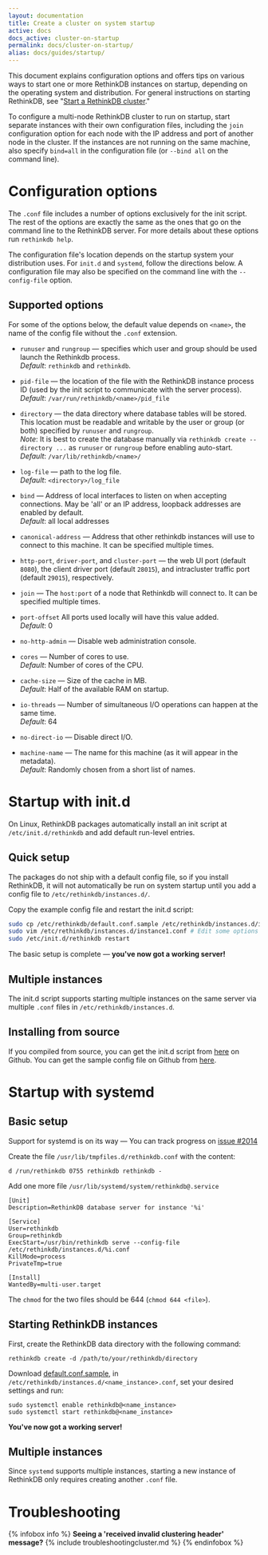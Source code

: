```yaml
---
layout: documentation
title: Create a cluster on system startup
active: docs
docs_active: cluster-on-startup
permalink: docs/cluster-on-startup/
alias: docs/guides/startup/
---
```


This document explains configuration options and offers tips on various ways to start one or more RethinkDB instances on startup, depending on the operating system and distribution. For general instructions on starting RethinkDB, see "[Start a RethinkDB cluster][src]."

[src]: /docs/start-a-cluster/

To configure a multi-node RethinkDB cluster to run on startup, start separate instances with their own configuration files, including the `join` configuration option for each node with the IP address and port of another node in the cluster. If the instances are not running on the same machine, also specify `bind=all` in the configuration file (or `--bind all` on the command line).

# Configuration options #

The `.conf` file includes a number of options exclusively for the
init script. The rest of the options are exactly the same as the ones
that go on the command line to the RethinkDB server. For more details
about these options run `rethinkdb help`.

The configuration file's location depends on the startup system your distribution uses. For `init.d` and `systemd`, follow the directions below. A configuration file may also be specified on the command line with the `--config-file` option.

## Supported options ##

For some of the options below, the default value depends on `<name>`, the name of the
config file without the `.conf` extension.

* `runuser` and `rungroup` &mdash; specifies which
  user and group should be used launch the Rethinkdb process.   
  *Default*: `rethinkdb` and `rethinkdb`.

* `pid-file` &mdash; the location of the file with the RethinkDB instance process ID (used by the init script to communicate with
  the server process).   
  *Default*: `/var/run/rethinkdb/<name>/pid_file` 

* `directory` &mdash; the data directory where
  database tables will be stored. This location must be readable and
  writable by the user or group (or both) specified by `runuser`
  and `rungroup`.   
  _Note_: It is best to create the database manually via
  `rethinkdb create --directory ...` as `runuser` or `rungroup` before
  enabling auto-start.  
  *Default*: `/var/lib/rethinkdb/<name>/`

* `log-file` &mdash; path to the log file.  
  *Default*: `<directory>/log_file`

* `bind` &mdash; Address of local interfaces to listen on when accepting connections.
   May be 'all' or an IP address, loopback addresses are enabled by default.  
   *Default*: all local addresses

* `canonical-address` &mdash; Address that other rethinkdb instances will use to connect to this machine.
  It can be specified multiple times.

* `http-port`, `driver-port`, and `cluster-port` &mdash; the web UI
  port (default `8080`), the client driver port (default
  `28015`), and intracluster traffic port (default `29015`),
  respectively.

* `join` &mdash; The `host:port` of a node that Rethinkdb will connect to.
  It can be specified multiple times.

* `port-offset` All ports used locally will have this value added.  
  *Default*: 0
  
* `no-http-admin` &mdash; Disable web administration console.

* `cores` &mdash; Number of cores to use.  
  *Default*: Number of cores of the CPU.

* `cache-size` &mdash; Size of the cache in MB.  
  *Default*: Half of the available RAM on startup.

* `io-threads` &mdash; Number of simultaneous I/O operations can happen at the same time.  
  *Default*: 64

* `no-direct-io` &mdash; Disable direct I/O.

* `machine-name` &mdash; The name for this machine (as it will appear in the metadata).  
  *Default*: Randomly chosen from a short list of names.


# Startup with init.d #

On Linux, RethinkDB packages automatically install an init script at
`/etc/init.d/rethinkdb` and add default run-level entries.

## Quick setup ##

The packages do not ship with a default config file, so if you install RethinkDB, it
will not automatically be run on system startup until you add a config file to
`/etc/rethinkdb/instances.d/`.

Copy the example config file and restart the init.d script:

```bash
sudo cp /etc/rethinkdb/default.conf.sample /etc/rethinkdb/instances.d/instance1.conf
sudo vim /etc/rethinkdb/instances.d/instance1.conf # Edit some options if needed
sudo /etc/init.d/rethinkdb restart
```

The basic setup is complete &mdash; __you've now got a working server!__


## Multiple instances ##

The init.d script supports starting multiple instances on the same server via
multiple `.conf` files in `/etc/rethinkdb/instances.d`.

## Installing from source ##

If you compiled from source, you can get the init.d script from
[here](https://github.com/rethinkdb/rethinkdb/blob/next/packaging/assets/init/rethinkdb)
on Github. You can get the sample config file on Github from
[here](https://github.com/rethinkdb/rethinkdb/blob/next/packaging/assets/config/default.conf.sample).

# Startup with systemd #

## Basic setup ##

Support for systemd is on its way &mdash; You can track progress on
[issue #2014](https://github.com/rethinkdb/rethinkdb/issues/2014)

Create the file `/usr/lib/tmpfiles.d/rethinkdb.conf` with the content:

```
d /run/rethinkdb 0755 rethinkdb rethinkdb -
```

Add one more file `/usr/lib/systemd/system/rethinkdb@.service`

```
[Unit]
Description=RethinkDB database server for instance '%i'

[Service]
User=rethinkdb
Group=rethinkdb
ExecStart=/usr/bin/rethinkdb serve --config-file /etc/rethinkdb/instances.d/%i.conf
KillMode=process
PrivateTmp=true

[Install]
WantedBy=multi-user.target
```

The `chmod` for the two files should be 644 (`chmod 644 <file>`).


## Starting RethinkDB instances ##

First, create the RethinkDB data directory with the following command:

```
rethinkdb create -d /path/to/your/rethinkdb/directory
```

Download
[default.conf.sample](https://github.com/rethinkdb/rethinkdb/blob/next/packaging/assets/config/default.conf.sample),
in `/etc/rethinkdb/instances.d/<name_instance>.conf`, set your desired settings and run:

```
sudo systemctl enable rethinkdb@<name_instance>
sudo systemctl start rethinkdb@<name_instance>
```

__You've now got a working server!__


## Multiple instances ##

Since `systemd` supports multiple instances, starting a new instance
of RethinkDB only requires creating another `.conf` file.

# Troubleshooting #

{% infobox info %}
<strong>Seeing a 'received invalid clustering header' message?</strong>
{% include troubleshootingcluster.md %} 
{% endinfobox %}

